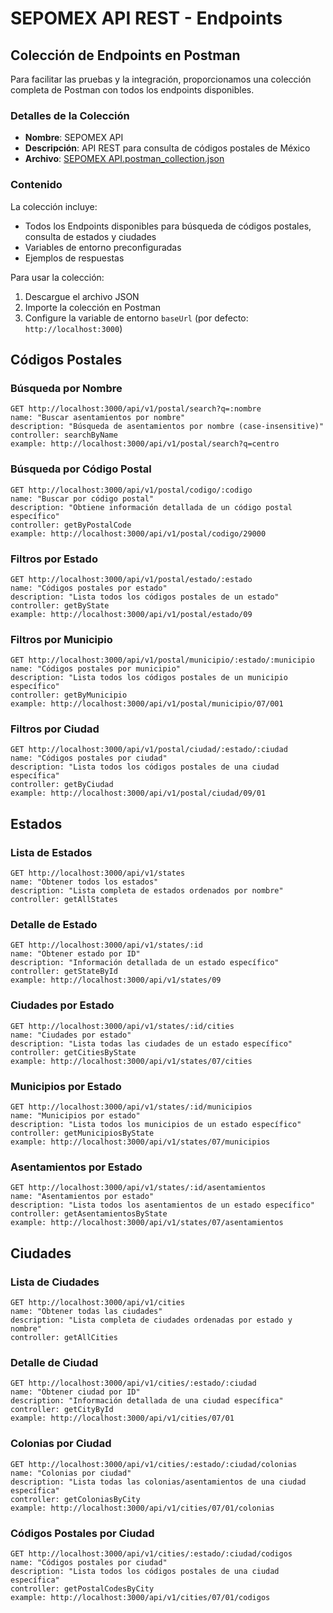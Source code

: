 # SEPOMEX API REST - Endpoints

## Colección de Endpoints en Postman

Para facilitar las pruebas y la integración, proporcionamos una colección completa de Postman con todos los endpoints disponibles.

### Detalles de la Colección

- **Nombre**: SEPOMEX API
- **Descripción**: API REST para consulta de códigos postales de México
- **Archivo**: [SEPOMEX API.postman_collection.json](https://github.com/hk4u-dxv/sepomex-api-rest/blob/typescript/SEPOMEX%20API.postman_collection.json)

### Contenido

La colección incluye:

- Todos los Endpoints disponibles para búsqueda de códigos postales, consulta de estados y ciudades
- Variables de entorno preconfiguradas
- Ejemplos de respuestas

Para usar la colección:

1. Descargue el archivo JSON
2. Importe la colección en Postman
3. Configure la variable de entorno `baseUrl` (por defecto: `http://localhost:3000`)

## Códigos Postales

### Búsqueda por Nombre

```http
GET http://localhost:3000/api/v1/postal/search?q=:nombre
name: "Buscar asentamientos por nombre"
description: "Búsqueda de asentamientos por nombre (case-insensitive)"
controller: searchByName
example: http://localhost:3000/api/v1/postal/search?q=centro
```

### Búsqueda por Código Postal

```http
GET http://localhost:3000/api/v1/postal/codigo/:codigo
name: "Buscar por código postal"
description: "Obtiene información detallada de un código postal específico"
controller: getByPostalCode
example: http://localhost:3000/api/v1/postal/codigo/29000
```

### Filtros por Estado

```http
GET http://localhost:3000/api/v1/postal/estado/:estado
name: "Códigos postales por estado"
description: "Lista todos los códigos postales de un estado"
controller: getByState
example: http://localhost:3000/api/v1/postal/estado/09
```

### Filtros por Municipio

```http
GET http://localhost:3000/api/v1/postal/municipio/:estado/:municipio
name: "Códigos postales por municipio"
description: "Lista todos los códigos postales de un municipio específico"
controller: getByMunicipio
example: http://localhost:3000/api/v1/postal/municipio/07/001
```

### Filtros por Ciudad

```http
GET http://localhost:3000/api/v1/postal/ciudad/:estado/:ciudad
name: "Códigos postales por ciudad"
description: "Lista todos los códigos postales de una ciudad específica"
controller: getByCiudad
example: http://localhost:3000/api/v1/postal/ciudad/09/01
```

## Estados

### Lista de Estados

```http
GET http://localhost:3000/api/v1/states
name: "Obtener todos los estados"
description: "Lista completa de estados ordenados por nombre"
controller: getAllStates
```

### Detalle de Estado

```http
GET http://localhost:3000/api/v1/states/:id
name: "Obtener estado por ID"
description: "Información detallada de un estado específico"
controller: getStateById
example: http://localhost:3000/api/v1/states/09
```

### Ciudades por Estado

```http
GET http://localhost:3000/api/v1/states/:id/cities
name: "Ciudades por estado"
description: "Lista todas las ciudades de un estado específico"
controller: getCitiesByState
example: http://localhost:3000/api/v1/states/07/cities
```

### Municipios por Estado

```http
GET http://localhost:3000/api/v1/states/:id/municipios
name: "Municipios por estado"
description: "Lista todos los municipios de un estado específico"
controller: getMunicipiosByState
example: http://localhost:3000/api/v1/states/07/municipios
```

### Asentamientos por Estado

```http
GET http://localhost:3000/api/v1/states/:id/asentamientos
name: "Asentamientos por estado"
description: "Lista todos los asentamientos de un estado específico"
controller: getAsentamientosByState
example: http://localhost:3000/api/v1/states/07/asentamientos
```

## Ciudades

### Lista de Ciudades

```http
GET http://localhost:3000/api/v1/cities
name: "Obtener todas las ciudades"
description: "Lista completa de ciudades ordenadas por estado y nombre"
controller: getAllCities
```

### Detalle de Ciudad

```http
GET http://localhost:3000/api/v1/cities/:estado/:ciudad
name: "Obtener ciudad por ID"
description: "Información detallada de una ciudad específica"
controller: getCityById
example: http://localhost:3000/api/v1/cities/07/01
```

### Colonias por Ciudad

```http
GET http://localhost:3000/api/v1/cities/:estado/:ciudad/colonias
name: "Colonias por ciudad"
description: "Lista todas las colonias/asentamientos de una ciudad específica"
controller: getColoniasByCity
example: http://localhost:3000/api/v1/cities/07/01/colonias
```

### Códigos Postales por Ciudad

```http
GET http://localhost:3000/api/v1/cities/:estado/:ciudad/codigos
name: "Códigos postales por ciudad"
description: "Lista todos los códigos postales de una ciudad específica"
controller: getPostalCodesByCity
example: http://localhost:3000/api/v1/cities/07/01/codigos
```
